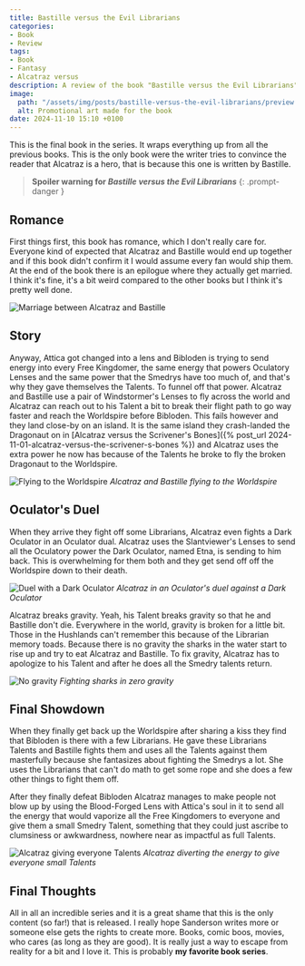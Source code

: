 ```yaml
---
title: Bastille versus the Evil Librarians
categories:
- Book
- Review
tags:
- Book
- Fantasy
- Alcatraz versus
description: A review of the book "Bastille versus the Evil Librarians"
image:
  path: "/assets/img/posts/bastille-versus-the-evil-librarians/preview.jpg"
  alt: Promotional art made for the book
date: 2024-11-10 15:10 +0100
---
```

This is the final book in the series. It wraps everything up from all the previous books. This is the only book were the writer tries to convince the reader that Alcatraz is a hero, that is because this one is written by Bastille.

> **Spoiler warning for *Bastille versus the Evil Librarians***
{: .prompt-danger }

## Romance

First things first, this book has romance, which I don't really care for. Everyone kind of expected that Alcatraz and Bastille would end up together and if this book didn't confirm it I would assume every fan would ship them. At the end of the book there is an epilogue where they actually get married. I think it's fine, it's a bit weird compared to the other books but I think it's pretty well done.

![Marriage between Alcatraz and Bastille](/assets/img/posts/bastille-versus-the-evil-librarians/marriage.jpg)

## Story

Anyway, Attica got changed into a lens and Bibloden is trying to send energy into every Free Kingdomer, the same energy that powers Oculatory Lenses and the same power that the Smedrys have too much of, and that's why they gave themselves the Talents. To funnel off that power. Alcatraz and Bastille use a pair of Windstormer's Lenses to fly across the world and Alcatraz can reach out to his Talent a bit to break their flight path to go way faster and reach the Worldspire before Bibloden. This fails however and they land close-by on an island. It is the same island they crash-landed the Dragonaut on in [Alcatraz versus the Scrivener's Bones]({% post_url 2024-11-01-alcatraz-versus-the-scrivener-s-bones %}) and Alcatraz uses the extra power he now has because of the Talents he broke to fly the broken Dragonaut to the Worldspire.

![Flying to the Worldspire](/assets/img/posts/bastille-versus-the-evil-librarians/flying.jpg)
_Alcatraz and Bastille flying to the Worldspire_

## Oculator's Duel

When they arrive they fight off some Librarians, Alcatraz even fights a Dark Oculator in an Oculator dual. Alcatraz uses the Slantviewer's Lenses to send all the Oculatory power the Dark Oculator, named Etna, is sending to him back. This is overwhelming for them both and they get send off off the Worldspire down to their death.

![Duel with a Dark Oculator](/assets/img/posts/bastille-versus-the-evil-librarians/duel.jpg)
_Alcatraz in an Oculator's duel against a Dark Oculator_

Alcatraz breaks gravity. Yeah, his Talent breaks gravity so that he and Bastille don't die. Everywhere in the world, gravity is broken for a little bit. Those in the Hushlands can't remember this because of the Librarian memory toads. Because there is no gravity the sharks in the water start to rise up and try to eat Alcatraz and Bastille. To fix gravity, Alcatraz has to apologize to his Talent and after he does all the Smedry talents return.

![No gravity](/assets/img/posts/bastille-versus-the-evil-librarians/no_gravity.jpg)
_Fighting sharks in zero gravity_

## Final Showdown

When they finally get back up the Worldspire after sharing a kiss they find that Bibloden is there with a few Librarians. He gave these Librarians Talents and Bastille fights them and uses all the Talents against them masterfully because she fantasizes about fighting the Smedrys a lot. She uses the Librarians that can't do math to get some rope and she does a few other things to fight them off.

After they finally defeat Bibloden Alcatraz manages to make people not blow up by using the Blood-Forged Lens with Attica's soul in it to send all the energy that would vaporize all the Free Kingdomers to everyone and give them a small Smedry Talent, something that they could just ascribe to clumsiness or awkwardness, nowhere near as impactful as full Talents.

![Alcatraz giving everyone Talents](/assets/img/posts/bastille-versus-the-evil-librarians/fixing_things.jpg)
_Alcatraz diverting the energy to give everyone small Talents_

## Final Thoughts

All in all an incredible series and it is a great shame that this is the only content (so far!) that is released. I really hope Sanderson writes more or someone else gets the rights to create more. Books, comic boos, movies, who cares (as long as they are good). It is really just a way to escape from reality for a bit and I love it. This is probably **my favorite book series**.
